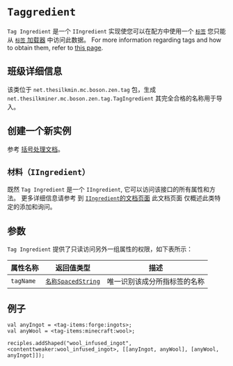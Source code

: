 # `Taggredient`

`Tag Ingredient` 是一个 `IIngredient` 实现使您可以在配方中使用一个 [`标签`](/Mods/Boson/Tags/Tag/) 您只能从 [`标签` 加载器](/Mods/Boson/Loaders/Tags/) 中访问此数据。 For more information regarding tags and how to obtain them, refer to [this page](/Mods/Boson/Tags/Concept/).

## 班级详细信息
该类位于 `net.thesilkmin.mc.boson.zen.tag` 包，生成 `net.thesilkminer.mc.boson.zen.tag.TagIngredient` 其完全合格的名称用于导入。

## 创建一个新实例
参考 [括号处理文档](/Mods/Boson/Tags/BracketHandler/)。

## `材料（IIngredient）`
既然 `Tag Ingredient` 是一个 `IIngredient`, 它可以访问该接口的所有属性和方法。 更多详细信息请参考 到 [`IIngredient`的文档页面](/Vanilla/Variable_Types/IIngredient/) 此文档页面 仅概述此类特定的添加和询问。

## 参数
`Tag Ingredient` 提供了只读访问另外一组属性的权限，如下表所示：

| 属性名称      | 返回值类型                                  | 描述             |
| --------- | -------------------------------------- | -------------- |
| `tagName` | [`名称SpacedString`](/Mods/Boson/Names/) | 唯一识别该成分所指标签的名称 |

## 例子

```zenscript
val anyIngot = <tag-items:forge:ingots>;
val anyWool = <tag-items:minecraft:wool>;

reciples.addShaped("wool_infused_ingot", <contenttweaker:wool_infused_ingot>, [[anyIngot, anyWool], [anyWool, anyIngot]]);
```
